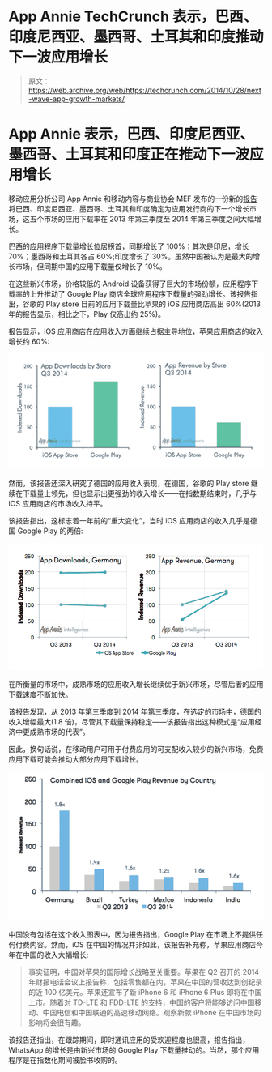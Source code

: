 # App Annie TechCrunch 表示，巴西、印度尼西亚、墨西哥、土耳其和印度推动下一波应用增长

> 原文：<https://web.archive.org/web/https://techcrunch.com/2014/10/28/next-wave-app-growth-markets/>

# App Annie 表示，巴西、印度尼西亚、墨西哥、土耳其和印度正在推动下一波应用增长

移动应用分析公司 App Annie 和移动内容与商业协会 MEF 发布的一份新的[报告](https://web.archive.org/web/20221110160351/http://go.appannie.com/app-annie-mef-global-app-economy-q3-2014/?__hstc=45742459.aec3c54ff1f7320ec183a09d5002c52a.1414484775665.1414484775665.1414484775665.1&__hssc=45742459.1.1414484775665&__hsfp=4095068487)将巴西、印度尼西亚、墨西哥、土耳其和印度确定为应用发行商的下一个增长市场，这五个市场的应用下载率在 2013 年第三季度至 2014 年第三季度之间大幅增长。

巴西的应用程序下载量增长位居榜首，同期增长了 100%；其次是印尼，增长 70%；墨西哥和土耳其各占 60%;印度增长了 30%。虽然中国被认为是最大的增长市场，但同期中国的应用下载量仅增长了 10%。

在这些新兴市场，价格较低的 Android 设备获得了巨大的市场份额，应用程序下载率的上升推动了 Google Play 商店全球应用程序下载量的强劲增长。该报告指出，谷歌的 Play store 目前的应用下载量比苹果的 iOS 应用商店高出 60%(2013 年的报告显示，相比之下，Play 仅高出约 25%)。

报告显示，iOS 应用商店在应用收入方面继续占据主导地位，苹果应用商店的收入增长约 60%:

![App Annie](img/0c43658653078e8a6059c839307e201f.png)

然而，该报告还深入研究了德国的应用收入表现，在德国，谷歌的 Play store 继续在下载量上领先，但也显示出更强劲的收入增长——在指数期结束时，几乎与 iOS 应用商店的市场收入持平。

该报告指出，这标志着一年前的“重大变化”，当时 iOS 应用商店的收入几乎是德国 Google Play 的两倍:

![App Annie](img/520dcde3ac2f51cdd63de9d2a3c62622.png)

在所衡量的市场中，成熟市场的应用收入增长继续优于新兴市场，尽管后者的应用下载速度不断加快。

该报告发现，从 2013 年第三季度到 2014 年第三季度，在选定的市场中，德国的收入增幅最大(1.8 倍)，尽管其下载量保持稳定——该报告指出这种模式是“应用经济中更成熟市场的代表”。

因此，换句话说，在移动用户可用于付费应用的可支配收入较少的新兴市场，免费应用下载可能会推动大部分应用下载增长。

![App Annie](img/c91fb4577525c033d992086dc2073777.png)

中国没有包括在这个收入图表中，因为报告指出，Google Play 在市场上不提供任何付费内容。然而，iOS 在中国的情况并非如此，该报告补充称，苹果应用商店今年在中国的收入大幅增长:

> 事实证明，中国对苹果的国际增长战略至关重要。苹果在 Q2 召开的 2014 年财报电话会议上报告称，包括零售额在内，苹果在中国的营收达到创纪录的近 100 亿美元。苹果还宣布了新 iPhone 6 和 iPhone 6 Plus 即将在中国上市。随着对 TD-LTE 和 FDD-LTE 的支持，中国的客户将能够访问中国移动、中国电信和中国联通的高速移动网络。观察新款 iPhone 在中国市场的影响将会很有趣。

该报告还指出，在跟踪期间，即时通讯应用的受欢迎程度也很高，报告指出，WhatsApp 的增长是由新兴市场的 Google Play 下载量推动的。当然，那个应用程序是在指数化期间被脸书收购的。